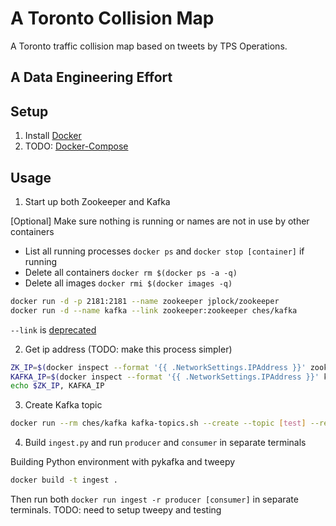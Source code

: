 # A Toronto Collision Map
A Toronto traffic collision map based on tweets by TPS Operations.

## A Data Engineering Effort

## Setup

1. Install [Docker](https://www.docker.com/)
2. TODO: [Docker-Compose](https://docs.docker.com/compose/)

## Usage

1. Start up both Zookeeper and Kafka

[Optional] Make sure nothing is running or names are not in use by other containers
- List all running processes `docker ps` and `docker stop [container]` if running
- Delete all containers `docker rm $(docker ps -a -q)`
- Delete all images `docker rmi $(docker images -q)`

```bash
docker run -d -p 2181:2181 --name zookeeper jplock/zookeeper
docker run -d --name kafka --link zookeeper:zookeeper ches/kafka
```
`--link` is [deprecated](https://docs.docker.com/engine/userguide/networking/default_network/dockerlinks/)

2. Get ip address (TODO: make this process simpler)

```bash
ZK_IP=$(docker inspect --format '{{ .NetworkSettings.IPAddress }}' zookeeper)
KAFKA_IP=$(docker inspect --format '{{ .NetworkSettings.IPAddress }}' kafka)
echo $ZK_IP, KAFKA_IP
```

3. Create Kafka topic

```bash
docker run --rm ches/kafka kafka-topics.sh --create --topic [test] --replication-factor 1 --partitions 1 --zookeeper $ZK_IP:2181
```

4. Build ```ingest.py``` and run ```producer``` and ```consumer``` in separate terminals

Building Python environment with pykafka and tweepy
```bash
docker build -t ingest .
```
Then run both `docker run ingest -r producer [consumer]` in separate terminals.
TODO: need to setup tweepy and testing
